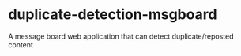 # duplicate-detection-msgboard
A message board web application that can detect duplicate/reposted content
